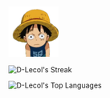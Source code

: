 <img src="yo.webp" alt="yo"  height="100">

![D-Lecol's Streak](https://github-readme-streak-stats.herokuapp.com/?user=D-Lecol&theme=vue-dark&hide_border=true)

![D-Lecol's Top Languages](https://github-readme-stats.vercel.app/api/top-langs/?username=D-Lecol&theme=vue-dark&show_icons=true&hide_border=true&layout=compact)

<!--
**D-Lecol/D-Lecol** is a ✨ _special_ ✨ repository because its `README.md` (this file) appears on your GitHub profile.

Here are some ideas to get you started:

- 🔭 I’m currently working on ...
- 🌱 I’m currently learning ...
- 👯 I’m looking to collaborate on ...
- 🤔 I’m looking for help with ...
- 💬 Ask me about ...
- 📫 How to reach me: ...
- 😄 Pronouns: ...
- ⚡ Fun fact: ...
-->
